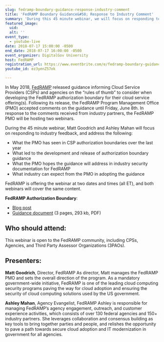 ```yaml
---
slug: fedramp-boundary-guidance-response-industry-comment
title: 'FedRAMP Boundary Guidance&#58; Response to Industry Comment'
summary: 'During this 45 minute webinar, we will focus on responding to industry feedback from the May 2018 guidance that FedRAMP released to inform Cloud Service Providers &#40;CSPs&#41; and agencies on the “rules of thumb” to consider when developing the FedRAMP authorization boundary for their cloud service offering&#40;s&#41;&#46;'
featured_image: 
  uid: 
  alt: ''
event_type: 
  - youtube-live
date: 2018-07-17 15:00:00 -0500
end_date: 2018-07-17 16:00:00 -0500
event_organizer: DigitalGov University
host: FedRAMP
registration_url: https://www.eventbrite.com/e/fedramp-boundary-guidance-response-to-industry-comment-registration-47678739393
youtube_id: ez3yenZ57ok

---
```


In May 2018, [FedRAMP](https://www.fedramp.gov/) released guidance informing Cloud Service Providers (CSPs) and agencies on the “rules of thumb” to consider when developing the FedRAMP authorization boundary for their cloud service offering(s). Following its release, the FedRAMP Program Management Office (PMO) accepted comments on the guidance until Friday, June 8th. In response to the comments received from industry partners, the FedRAMP PMO will be hosting two webinars. 

During the 45 minute webinar, Matt Goodrich and Ashley Mahan will focus on responding to industry feedback, and address the following:

- What the PMO has seen in CSP authorization boundaries over the last year
- What led to the development and release of authorization boundary guidance 
- What the PMO hopes the guidance will address in industry security documentation for FedRAMP
- What industry can expect from the PMO in adopting the guidance

FedRAMP is offering the webinar at two dates and times (all ET), and both webinars will cover the same content. 

**FedRAMP Authorization Boundary**: 

 * [Blog post](https://www.fedramp.gov/fedramp-authorization-boundary-guidance-released/) 
 * [Guidance document](https://www.fedramp.gov/assets/resources/documents/CSP_A_FedRAMP_Authorization_Boundary_Guidance.pdf) (3 pages, 293 kb, PDF) 

## Who should attend: 

This webinar is open to the FedRAMP community, including CPSs, Agencies, and Third Party Assessor Organizations (3PAOs).

## Presenters: 

**Matt Goodrich**, Director, FedRAMP 
As director, Matt manages the FedRAMP PMO and sets the overall direction of the program. As a mandatory government-wide initiative, FedRAMP is one of the leading cloud computing security programs paving the way for cloud adoption and ensuring the security of cloud computing solutions used by the US government.

**Ashley Mahan**, Agency Evangelist, FedRAMP 
Ashley is responsible for managing FedRAMP’s agency engagement, outreach, and customer experience activities, which consists of over 130 federal agencies and 150+ industry partners. She leverages collaboration and consensus building as key tools to bring together parties and people, and relishes the opportunity to pave a path towards secure cloud adoption and IT modernization in government for all agencies.
